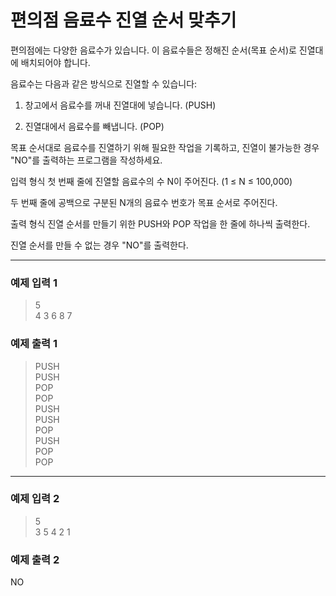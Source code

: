 # 편의점 음료수 진열 순서 맞추기

편의점에는 다양한 음료수가 있습니다. 이 음료수들은 정해진 순서(목표 순서)로 진열대에 배치되어야 합니다.

음료수는 다음과 같은 방식으로 진열할 수 있습니다:

1. 창고에서 음료수를 꺼내 진열대에 넣습니다. (PUSH)

2. 진열대에서 음료수를 빼냅니다. (POP)

목표 순서대로 음료수를 진열하기 위해 필요한 작업을 기록하고, 진열이 불가능한 경우 "NO"를 출력하는 프로그램을 작성하세요.

입력 형식
첫 번째 줄에 진열할 음료수의 수 N이 주어진다. (1 ≤ N ≤ 100,000)

두 번째 줄에 공백으로 구분된 N개의 음료수 번호가 목표 순서로 주어진다.

출력 형식
진열 순서를 만들기 위한 PUSH와 POP 작업을 한 줄에 하나씩 출력한다.

진열 순서를 만들 수 없는 경우 "NO"를 출력한다.

---

### 예제 입력 1

> 5 <br>
> 4 3 6 8 7

### 예제 출력 1

>PUSH <br>
>PUSH <br>
>POP <br>
>POP <br>
>PUSH <br>
>PUSH <br>
>POP <br>
>PUSH <br>
>POP <br>
>POP <br>

---

### 예제 입력 2
>5 <br>
>3 5 4 2 1

### 예제 출력 2
NO
